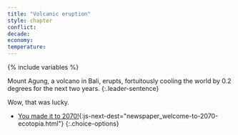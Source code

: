 ```yaml
---
title: "Volcanic eruption"
style: chapter
conflict: 
decade: 
economy: 
temperature: 
---
```


{% include variables %}

Mount Agung, a volcano in Bali, erupts, fortuitously cooling the world by 0.2 degrees for the next two years.
{:.leader-sentence}

Wow, that was lucky.

- [You made it to 2070!](part-page_2070.html){:js-next-dest="newspaper_welcome-to-2070-ecotopia.html"}
{:.choice-options}
